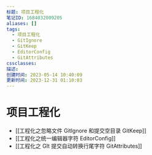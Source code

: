 ```yaml
---
标题: 项目工程化
笔记ID: 1684032009205
aliases: []
tags:
  - 项目工程化
  - GitIgnore
  - GitKeep
  - EditorConfig
  - GitAttributes
cssclasses: 
描述: 
创建时间: 2023-05-14 10:40:09
更新时间: 2023-12-31 01:10:03
---
```


# 项目工程化

- [[工程化之忽略文件 GitIgnore 和提交空目录 GitKeep]]
- [[工程化之统一编辑器字符 EditorConfig]]
- [[工程化之 GIt 提交自动转换行尾字符 GitAttributes]]
